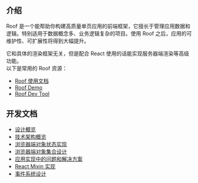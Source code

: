 
## 介绍

Roof 是一个能帮助你构建高质量单页应用的前端框架，它擅长于管理应用数据和逻辑。特别适用于数据概念多、业务逻辑复杂的项目。使用 Roof 之后，应用的可维护性、可扩展性将得到大幅提升。

它和具体的渲染框架无关，但是配合 React 使用的话能实现服务器端渲染等高级功能。  
以下是常用的 Roof 资源：

 - [Roof 使用文档](http://si.alipay.im/roof/roof-book/)
 - [Roof Demo](http://gitlab.alipay-inc.com/roof/roof-demo/tree/master)
 - [Roof Dev Tool](http://gitlab.alipay-inc.com/roof/roof-dev-tool/tree/master)



## 开发文档

 - [设计概览](https://docs.google.com/document/d/1lGEA_hwCrRqnnMVbNLT318IYO68u35-uUdU2X7cxCDs/edit?usp=sharing)
 - [技术架构概览](https://docs.google.com/document/d/1vJy815sliqTGTTKUPs6zapi5MsdKni81GAeIIpDlSas/edit?usp=sharing)
 - [浏览器端对象状态实现](https://docs.google.com/document/d/1jH1OIxtbyv_39GjsIa1fc5yWb3d4WId8FZndSvpnsH8/edit?usp=sharing)
 - [浏览器端对象集合设计](https://docs.google.com/document/d/1IGVabrlpGDul-vLjpr5r599kDhlbfyc4Bi58VhaNZGw/edit?usp=sharing)
 - [应用实现中的问题和解决方案](https://docs.google.com/document/d/1fsc5JZCSopnL1UoWHK0b4Nrp2zmdGEZl6wPqtWAmviY/edit?usp=sharing)
 - [React Mixin 实现](https://docs.google.com/document/d/1L7m8h4o8d1f2g_tcKFC8oKRnt0Csbv_tnazVka8p0TU/edit?usp=sharing)
 - [事件系统设计](https://docs.google.com/document/d/1UW9Lci7KpvPNXLG7n5v_SIEQQOQzIwtHIos44Fl020s/edit?usp=sharing)